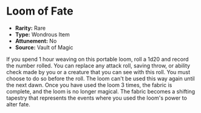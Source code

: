 # Loom of Fate

- **Rarity:** Rare
- **Type:** Wondrous Item
- **Attunement:** No
- **Source:** Vault of Magic

If you spend 1 hour weaving on this portable loom, roll a 1d20 and record the number rolled. You can replace any attack roll, saving throw, or ability check made by you or a creature that you can see with this roll. You must choose to do so before the roll. The loom can't be used this way again until the next dawn. Once you have used the loom 3 times, the fabric is complete, and the loom is no longer magical. The fabric becomes a shifting tapestry that represents the events where you used the loom's power to alter fate.
